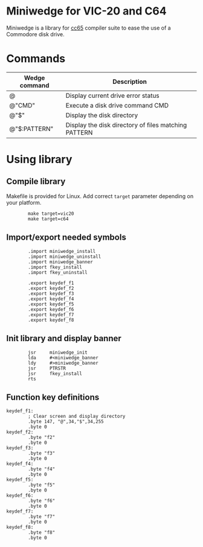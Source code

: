 # Miniwedge for VIC-20 and C64

Miniwedge is a library for [cc65](https://cc65.github.io/) compiler suite
to ease the use of a Commodore disk drive.

# Commands

|Wedge command|Description|
|---|---|
|@|Display current drive error status|
|@"CMD"|Execute a disk drive command CMD|
|@"$"|Display the disk directory|
|@"$:PATTERN"|Display the disk directory of files matching PATTERN|

# Using library

## Compile library

Makefile is provided for Linux. Add correct `target` parameter depending on
your platform.

```
        make target=vic20
        make target=c64
```

## Import/export needed symbols

```
        .import miniwedge_install
        .import miniwedge_uninstall
        .import miniwedge_banner
        .import fkey_install
        .import fkey_uninstall

        .export keydef_f1
        .export keydef_f2
        .export keydef_f3
        .export keydef_f4
        .export keydef_f5
        .export keydef_f6
        .export keydef_f7
        .export keydef_f8
```

## Init library and display banner

```
        jsr     miniwedge_init
        lda     #<miniwedge_banner
        ldy     #>miniwedge_banner
        jsr     PTRSTR
        jsr     fkey_install
        rts
```

## Function key definitions

```
keydef_f1:
        ; Clear screen and display directory
        .byte 147, "@",34,"$",34,255
        .byte 0
keydef_f2:
        .byte "f2"
        .byte 0
keydef_f3:
        .byte "f3"
        .byte 0
keydef_f4:
        .byte "f4"
        .byte 0
keydef_f5:
        .byte "f5"
        .byte 0
keydef_f6:
        .byte "f6"
        .byte 0
keydef_f7:
        .byte "f7"
        .byte 0
keydef_f8:
        .byte "f8"
        .byte 0
```
